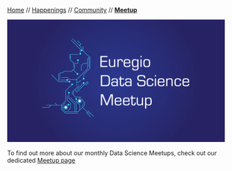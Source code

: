 [Home](README.md) // [Happenings](happenings.md) // [Community](community.md) // **[Meetup](meetup.md)**


![EDSM](/assets/EDSM.jpg)


To find out more about our monthly Data Science Meetups, check out our dedicated [Meetup page](https://www.meetup.com/euregio-data-science-meetup/)
